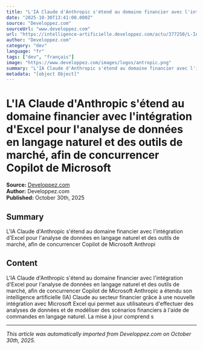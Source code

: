```yaml
---
title: "L'IA Claude d'Anthropic s'étend au domaine financier avec l'intégration d'Excel pour l'analyse de données en langage naturel et des outils de marché, afin de concurrencer Copilot de Microsoft"
date: "2025-10-30T13:41:00.000Z"
source: "Developpez.com"
sourceUrl: "www.developpez.com"
url: "https://intelligence-artificielle.developpez.com/actu/377250/L-IA-Claude-d-Anthropic-s-etend-au-domaine-financier-avec-l-integration-d-Excel-pour-l-analyse-de-donnees-en-langage-naturel-et-des-outils-de-marche-afin-de-concurrencer-Copilot-de-Microsoft/"
author: "Developpez.com"
category: "dev"
language: "fr"
tags: ["dev", "français"]
image: "https://www.developpez.com/images/logos/antropic.png"
summary: "L'IA Claude d'Anthropic s'étend au domaine financier avec l'intégration d'Excel pour l'analyse de données en langage naturel et des outils de marché, afin de concurrencer Copilot de Microsoft Anthropi"
metadata: "[object Object]"
---
```


# L'IA Claude d'Anthropic s'étend au domaine financier avec l'intégration d'Excel pour l'analyse de données en langage naturel et des outils de marché, afin de concurrencer Copilot de Microsoft

**Source:** [Developpez.com](https://intelligence-artificielle.developpez.com/actu/377250/L-IA-Claude-d-Anthropic-s-etend-au-domaine-financier-avec-l-integration-d-Excel-pour-l-analyse-de-donnees-en-langage-naturel-et-des-outils-de-marche-afin-de-concurrencer-Copilot-de-Microsoft/)  
**Author:** Developpez.com  
**Published:** October 30th, 2025  

## Summary

L'IA Claude d'Anthropic s'étend au domaine financier avec l'intégration d'Excel pour l'analyse de données en langage naturel et des outils de marché, afin de concurrencer Copilot de Microsoft Anthropi

## Content

L'IA Claude d'Anthropic s'étend au domaine financier avec l'intégration d'Excel pour l'analyse de données en langage naturel et des outils de marché, afin de concurrencer Copilot de Microsoft Anthropic a étendu son intelligence artificielle (IA) Claude au secteur financier grâce à une nouvelle intégration avec Microsoft Excel qui permet aux utilisateurs d'effectuer des analyses de données et de modéliser des scénarios financiers à l'aide de commandes en langage naturel. La mise à jour comprend s

---

*This article was automatically imported from Developpez.com on October 30th, 2025.*
